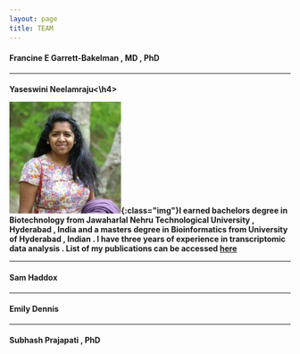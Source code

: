 ```yaml
---
layout: page
title: TEAM
---
```


<h4>Francine E Garrett-Bakelman , MD , PhD</h4>

***

<h4>Yaseswini Neelamraju<\h4>

![Yaseswini](_images/YN.jpg){:class="img"}I earned bachelors degree in Biotechnology from Jawaharlal Nehru Technological University , Hyderabad , India and a masters degree in Bioinformatics from University of Hyderabad , Indian . I have three years of experience in transcriptomic data analysis . List of my publications can be accessed [here]({{"https://www.ncbi.nlm.nih.gov/pubmed/?term=neelamraju%2C+yaseswini"}})

***

<h4>Sam Haddox</h4>

***

<h4>Emily Dennis</h4> 

***

<h4>Subhash Prajapati , PhD</h4>


